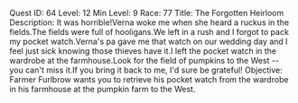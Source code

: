 Quest ID: 64
Level: 12
Min Level: 9
Race: 77
Title: The Forgotten Heirloom
Description: It was horrible!Verna woke me when she heard a ruckus in the fields.The fields were full of hooligans.We left in a rush and I forgot to pack my pocket watch.Verna's pa gave me that watch on our wedding day and I feel just sick knowing those thieves have it.I left the pocket watch in the wardrobe at the farmhouse.Look for the field of pumpkins to the West -- you can't miss it.If you bring it back to me, I'd sure be grateful!
Objective: Farmer Furlbrow wants you to retrieve his pocket watch from the wardrobe in his farmhouse at the pumpkin farm to the West.
